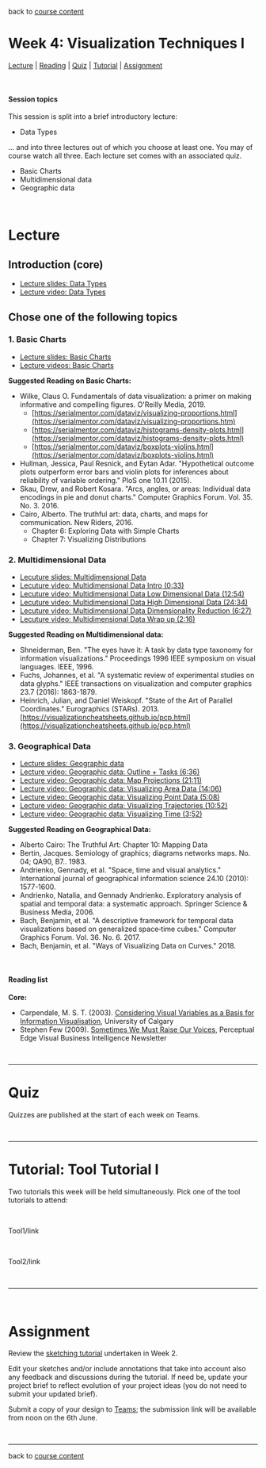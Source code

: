 back to [course content](index#course-organisation)


# Week 4: Visualization Techniques I

[Lecture](#lecture) | [Reading](#reading) | [Quiz](#quiz) | [Tutorial](#tutorial-eda-project-data) | [Assignment](#assignment)
<p><br /></p>

#### Session topics

This session is split into a brief introductory lecture:

* Data Types

... and into three lectures out of which you choose at least one. You may of course watch all three. Each lecture set comes with an associated quiz.

* Basic Charts
* Multidimensional data
* Geographic data

<p>&nbsp;</p>


# Lecture 

## Introduction (core)
* [Lecture slides: Data Types](files/4-Data-Types.pdf)  
* [Lecture video: Data Types](https://youtu.be/Rjy7Pq6hDCI)

## Chose one of the following topics

### 1. Basic Charts
* [Lecture slides: Basic Charts](files/4-Basic-Charts.pdf)  
* [Lecture videos: Basic Charts](https://youtube.com/playlist?list=PLk8hZQByYcuAOnbZrKLp4LxE9Lyhe07ni)

__Suggested Reading on Basic Charts:__
* Wilke, Claus O. Fundamentals of data visualization: a primer on making informative and compelling figures. O'Reilly Media, 2019.
  * [https://serialmentor.com/dataviz/visualizing-proportions.html](https://serialmentor.com/dataviz/visualizing-proportions.htm)
  * [https://serialmentor.com/dataviz/histograms-density-plots.html](https://serialmentor.com/dataviz/histograms-density-plots.html)
  * [https://serialmentor.com/dataviz/boxplots-violins.html](https://serialmentor.com/dataviz/boxplots-violins.html)
* Hullman, Jessica, Paul Resnick, and Eytan Adar. "Hypothetical outcome plots outperform error bars and violin plots for inferences about reliability of variable ordering." PloS one 10.11 (2015).
* Skau, Drew, and Robert Kosara. "Arcs, angles, or areas: Individual data encodings in pie and donut charts." Computer Graphics Forum. Vol. 35. No. 3. 2016.
* Cairo, Alberto. The truthful art: data, charts, and maps for communication. New Riders, 2016.
  * Chapter 6: Exploring Data with Simple Charts
  * Chapter 7: Visualizing Distributions


### 2. Multidimensional Data
* [Lecuture slides: Multidimensional Data](files/4-MultivariateData.pdf)
* [Lecuture video: Multidimensional Data Intro (0:33)](https://drive.google.com/file/d/1c6tPcYhdnOU_pugETIz9UDvV0yDBRwNZ/view?usp=sharing)
* [Lecuture video: Multidimensional Data Low Dimensional Data (12:54)](https://drive.google.com/file/d/1ssi64rHDpmY9HX3JGwygD0zzaD_V9DKx/view?usp=sharing)
* [Lecuture video: Multidimensional Data High Dimensional Data (24:34)](https://drive.google.com/file/d/1cWT62091XAwvNjzhWkMbzK9JxJd17DeW/view?usp=sharing)
* [Lecuture video: Multidimensional Data Dimensionality Reduction (6:27)](https://drive.google.com/file/d/1Sz2y2xl8V0zESbkfdfkqIMjFWjapnqVH/view?usp=sharing)
* [Lecuture video: Multidimensional Data Wrap up (2:16)](https://drive.google.com/file/d/16ISNs2QBLh217LQWjdndTBIq6FYeH5Di/view?usp=sharing)

__Suggested Reading on Multidimensional data:__
* Shneiderman, Ben. "The eyes have it: A task by data type taxonomy for information visualizations." Proceedings 1996 IEEE symposium on visual languages. IEEE, 1996.
* Fuchs, Johannes, et al. "A systematic review of experimental studies on data glyphs." IEEE transactions on visualization and computer graphics 23.7 (2016): 1863-1879.
* Heinrich, Julian, and Daniel Weiskopf. "State of the Art of Parallel Coordinates." Eurographics (STARs). 2013.
[https://visualizationcheatsheets.github.io/pcp.html](https://visualizationcheatsheets.github.io/pcp.html)



### 3. Geographical Data
* [Lecture slides: Geographic data](files/4-Geographic.pdf)  
* [Lecture video: Geographic data: Outline + Tasks (6:36)](https://drive.google.com/file/d/1eIebWZRHLYmAF06_3U9DiuoNNRR-DVCk/view?usp=sharing)  
* [Lecture video: Geographic data: Map Projections (21:11)](https://drive.google.com/file/d/1eLNm5QFb7n-41kQeMcHTYDm_yhuGrl5-/view?usp=sharing)  
* [Lecture video: Geographic data: Visualizing Area Data (14:06)](https://drive.google.com/file/d/1BrQMRejwc24uiR2E28h50ROLuu0HPEk2/view?usp=sharing)  
* [Lecture video: Geographic data: Visualizing Point Data (5:08)](https://drive.google.com/file/d/1YMCYG8Zy0741SO30z1rvLnqDCc3AKZ07/view?usp=sharing)  
* [Lecture video: Geographic data: Visualizing Trajectories (10:52)](https://drive.google.com/file/d/1vTy1pjZmwnXS8XfpstY1nBpABJNly8TP/view?usp=sharing)  
* [Lecture video: Geographic data: Visualizing Time (3:52)](https://drive.google.com/file/d/1rT26X2QwtFUc0xT1BRNrg1wKg8tQg2Mw/view?usp=sharing)  

__Suggested Reading on Geographical Data:__
* Alberto Cairo: The Truthful Art: Chapter 10: Mapping Data
* Bertin, Jacques. Semiology of graphics; diagrams networks maps. No. 04; QA90, B7.. 1983.
* Andrienko, Gennady, et al. "Space, time and visual analytics." International journal of geographical information science 24.10 (2010): 1577-1600.
* Andrienko, Natalia, and Gennady Andrienko. Exploratory analysis of spatial and temporal data: a systematic approach. Springer Science & Business Media, 2006.
* Bach, Benjamin, et al. "A descriptive framework for temporal data visualizations based on generalized space‐time cubes." Computer Graphics Forum. Vol. 36. No. 6. 2017.
* Bach, Benjamin, et al. "Ways of Visualizing Data on Curves." 2018.

<br />

  
<a name = "reading"></a>
#### Reading list

**Core:**    
* Carpendale, M. S. T.  (2003). [Considering Visual Variables as a Basis for Information Visualisation](http://dx.doi.org/10.11575/PRISM/30495), University of Calgary
* Stephen Few (2009). [Sometimes We Must Raise Our Voices](http://www.perceptualedge.com/articles/visual_business_intelligence/sometimes_we_must_raise_our_voices.pdf), Perceptual Edge Visual Business Intelligence Newsletter

<!-- **Further reading:**  -->

<p>&nbsp;</p>

***


# Quiz 

Quizzes are published at the start of each week on Teams.

<!-- Select one of the three quizzes below to complete:

1. [Basic Charts](https://teams.microsoft.com/l/message/19:d5a574f5c4fa4dd2b9e23133e83f2f71@thread.tacv2/1621947644786?tenantId=2e9f06b0-1669-4589-8789-10a06934dc61&groupId=c87825d8-9cb0-4d8c-b224-5033510ac450&parentMessageId=1621947644786&teamName=DataVis4Professionals&channelName=Discussion%20-%20Assignments%20and%20Quizzes&createdTime=1621947644786)
1. [Multidimensional Data](https://teams.microsoft.com/l/message/19:d5a574f5c4fa4dd2b9e23133e83f2f71@thread.tacv2/1621947643749?tenantId=2e9f06b0-1669-4589-8789-10a06934dc61&groupId=c87825d8-9cb0-4d8c-b224-5033510ac450&parentMessageId=1621947643749&teamName=DataVis4Professionals&channelName=Discussion%20-%20Assignments%20and%20Quizzes&createdTime=1621947643749)
1. [Geographical Data](https://teams.microsoft.com/l/message/19:d5a574f5c4fa4dd2b9e23133e83f2f71@thread.tacv2/1621947643953?tenantId=2e9f06b0-1669-4589-8789-10a06934dc61&groupId=c87825d8-9cb0-4d8c-b224-5033510ac450&parentMessageId=1621947643953&teamName=DataVis4Professionals&channelName=Discussion%20-%20Assignments%20and%20Quizzes&createdTime=1621947643953) -->

<p>&nbsp;</p>

***

<a name = "tutorial-tools1"></a>
# Tutorial: Tool Tutorial I

Two tutorials this week will be held simultaneously. Pick one of the tool tutorials to attend:
<p>&nbsp;</p>
Tool1/link
<p>&nbsp;</p>
Tool2/link

        
<p>&nbsp;</p>

***

<p>&nbsp;</p>

# Assignment

Review the [sketching tutorial](session-2.md#tutorial-2-2) undertaken in Week 2.

Edit your sketches and/or include annotations that take into account also any feedback and discussions during the tutorial. If need be, update your project brief to reflect evolution of your project ideas (you do not need to submit your updated brief).

Submit a copy of your design to [Teams](https://assignments.onenote.com/classes/e9b0f008-fac6-4d08-8921-72e502acb356/assignment-editor/a7eefb4f-0f01-40da-9b07-98864207f5dd?returnPath=%2Fclasses%2Fe9b0f008-fac6-4d08-8921-72e502acb356%2Flist); the submission link will be available from noon on the 6th June.

<p>&nbsp;</p>

***

back to [course content](index#course-organisation)


